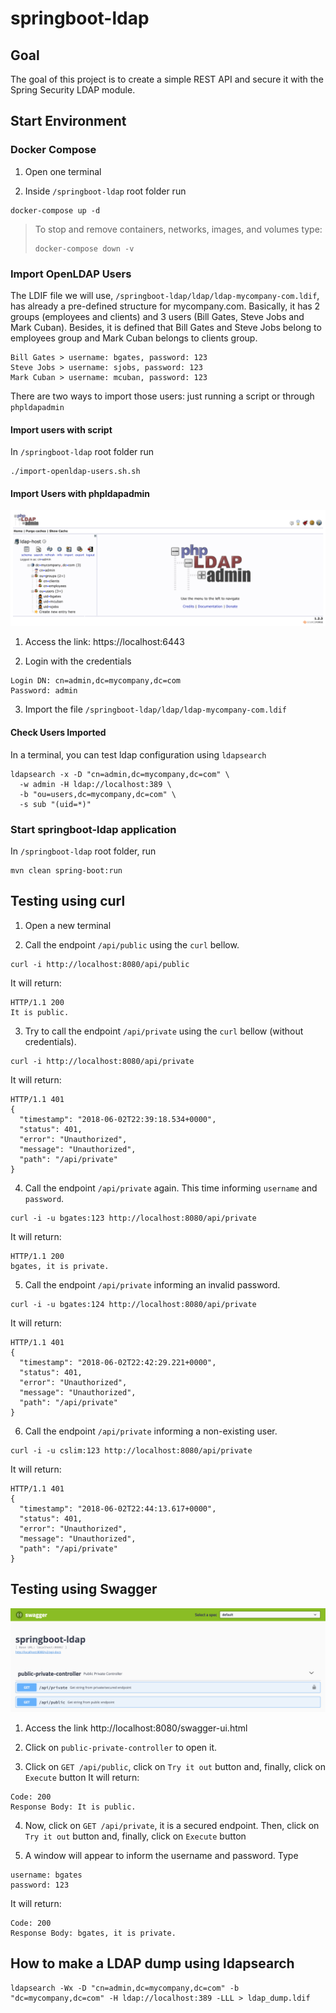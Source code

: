 # springboot-ldap

## Goal

The goal of this project is to create a simple REST API and secure it with the Spring Security LDAP module.

## Start Environment

### Docker Compose

1. Open one terminal

2. Inside `/springboot-ldap` root folder run
```
docker-compose up -d
```
> To stop and remove containers, networks, images, and volumes type:
> ```
> docker-compose down -v
> ```

### Import OpenLDAP Users

The LDIF file we will use, `/springboot-ldap/ldap/ldap-mycompany-com.ldif`, has already a pre-defined structure for
mycompany.com. Basically, it has 2 groups (employees and clients) and 3 users (Bill Gates, Steve Jobs and Mark Cuban).
Besides, it is defined that Bill Gates and Steve Jobs belong to employees group and Mark Cuban belongs to clients group.
```
Bill Gates > username: bgates, password: 123
Steve Jobs > username: sjobs, password: 123
Mark Cuban > username: mcuban, password: 123
```

There are two ways to import those users: just running a script or through `phpldapadmin`

#### Import users with script

In `/springboot-ldap` root folder run
```
./import-openldap-users.sh.sh
```

#### Import Users with phpldapadmin

![openldap](images/openldap.png)

1. Access the link: https://localhost:6443

2. Login with the credentials
```
Login DN: cn=admin,dc=mycompany,dc=com
Password: admin
```

3. Import the file `/springboot-ldap/ldap/ldap-mycompany-com.ldif`

#### Check Users Imported

In a terminal, you can test ldap configuration using `ldapsearch`
```
ldapsearch -x -D "cn=admin,dc=mycompany,dc=com" \
  -w admin -H ldap://localhost:389 \
  -b "ou=users,dc=mycompany,dc=com" \
  -s sub "(uid=*)"
```

### Start springboot-ldap application

In `/springboot-ldap` root folder, run
```
mvn clean spring-boot:run
```

## Testing using curl

1. Open a new terminal

2. Call the endpoint `/api/public` using the `curl` bellow.
```
curl -i http://localhost:8080/api/public
```
It will return:
```
HTTP/1.1 200
It is public.
```

3. Try to call the endpoint `/api/private` using the `curl` bellow (without credentials).
``` 
curl -i http://localhost:8080/api/private
```
It will return:
```
HTTP/1.1 401
{
  "timestamp": "2018-06-02T22:39:18.534+0000",
  "status": 401,
  "error": "Unauthorized",
  "message": "Unauthorized",
  "path": "/api/private"
}
```

4. Call the endpoint `/api/private` again. This time informing `username` and `password`.
``` 
curl -i -u bgates:123 http://localhost:8080/api/private
```
It will return:
```
HTTP/1.1 200
bgates, it is private.
```

5. Call the endpoint `/api/private` informing an invalid password.
``` 
curl -i -u bgates:124 http://localhost:8080/api/private
```
It will return:
```
HTTP/1.1 401 
{
  "timestamp": "2018-06-02T22:42:29.221+0000",
  "status": 401,
  "error": "Unauthorized",
  "message": "Unauthorized",
  "path": "/api/private"
}
```

6. Call the endpoint `/api/private` informing a non-existing user.
``` 
curl -i -u cslim:123 http://localhost:8080/api/private
```
It will return:
```
HTTP/1.1 401
{
  "timestamp": "2018-06-02T22:44:13.617+0000",
  "status": 401,
  "error": "Unauthorized",
  "message": "Unauthorized",
  "path": "/api/private"
}
```

## Testing using Swagger

![swagger](images/swagger.png)

1. Access the link http://localhost:8080/swagger-ui.html

2. Click on `public-private-controller` to open it.

3. Click on `GET /api/public`, click on `Try it out` button and, finally, click on `Execute` button
It will return:
```
Code: 200
Response Body: It is public.
```

4. Now, click on `GET /api/private`, it is a secured endpoint. Then, click on `Try it out` button and, finally, click on `Execute` button

5. A window will appear to inform the username and password. Type
```
username: bgates
password: 123
```
It will return:
```
Code: 200
Response Body: bgates, it is private.
```

## How to make a LDAP dump using ldapsearch
```
ldapsearch -Wx -D "cn=admin,dc=mycompany,dc=com" -b "dc=mycompany,dc=com" -H ldap://localhost:389 -LLL > ldap_dump.ldif
```